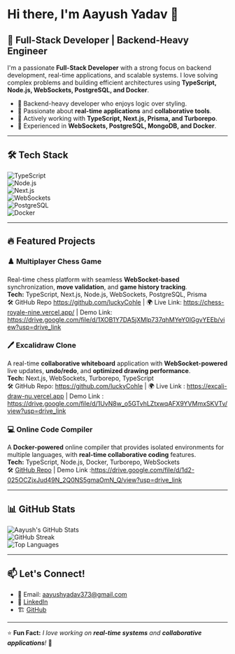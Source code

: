 # Hi there, I'm Aayush Yadav 👋

## 🚀 Full-Stack Developer | Backend-Heavy Engineer

I'm a passionate **Full-Stack Developer** with a strong focus on backend development, real-time applications, and scalable systems. I love solving complex problems and building efficient architectures using **TypeScript, Node.js, WebSockets, PostgreSQL, and Docker**.

- 🔹 Backend-heavy developer who enjoys logic over styling.
- 🔹 Passionate about **real-time applications** and **collaborative tools**.
- 🔹 Actively working with **TypeScript, Next.js, Prisma, and Turborepo**.
- 🔹 Experienced in **WebSockets, PostgreSQL, MongoDB, and Docker**.

---

## 🛠️ Tech Stack

![TypeScript](https://img.shields.io/badge/TypeScript-%23007ACC.svg?style=for-the-badge&logo=typescript&logoColor=white)  
![Node.js](https://img.shields.io/badge/Node.js-%2343853D.svg?style=for-the-badge&logo=node.js&logoColor=white)  
![Next.js](https://img.shields.io/badge/Next.js-%23000000.svg?style=for-the-badge&logo=next.js&logoColor=white)  
![WebSockets](https://img.shields.io/badge/WebSockets-%23FF4500.svg?style=for-the-badge&logo=websocket&logoColor=white)  
![PostgreSQL](https://img.shields.io/badge/PostgreSQL-%23336791.svg?style=for-the-badge&logo=postgresql&logoColor=white)  
![Docker](https://img.shields.io/badge/Docker-%230db7ed.svg?style=for-the-badge&logo=docker&logoColor=white)  

---

## 🔥 Featured Projects

### **♟️ Multiplayer Chess Game**  
Real-time chess platform with seamless **WebSocket-based** synchronization, **move validation**, and **game history tracking**.  
**Tech:** TypeScript, Next.js, Node.js, WebSockets, PostgreSQL, Prisma  
🛠️ GitHub Repo https://github.com/luckyCohle  | 🌍 Live Link: https://chess-royale-nine.vercel.app/ | Demo Link: https://drive.google.com/file/d/1XOB1Y7DA5jXMlp737qhMYeY0lGgvYEEb/view?usp=drive_link

### **🖊️ Excalidraw Clone**  
A real-time **collaborative whiteboard** application with **WebSocket-powered** live updates, **undo/redo**, and **optimized drawing performance**.  
**Tech:** Next.js, WebSockets, Turborepo, TypeScript  
🛠️ GitHub Repo: https://github.com/luckyCohle | 🌍 Live Link : https://excali-draw-nu.vercel.app | Demo Link : https://drive.google.com/file/d/1UvN8w_o5GTvhLZtxwqAFX9YVMmxSKVTv/view?usp=drive_link

### **💻 Online Code Compiler**  
A **Docker-powered** online compiler that provides isolated environments for multiple languages, with **real-time collaborative coding** features.  
**Tech:** TypeScript, Node.js, Docker, Turborepo, WebSockets  
🛠️ [GitHub Repo](https://github.com/luckyCohle) | Demo Link :https://drive.google.com/file/d/1d2-025OCZjxJud49N_2Q0NS5gmaOmN_Q/view?usp=drive_link

---

## 📊 GitHub Stats

![Aayush's GitHub Stats](https://github-readme-stats.vercel.app/api?username=luckyCohle&show_icons=true&theme=tokyonight)  
![GitHub Streak](https://github-readme-streak-stats.herokuapp.com/?user=luckyCohle&theme=tokyonight)  
![Top Languages](https://github-readme-stats.vercel.app/api/top-langs/?username=luckyCohle&layout=compact&theme=tokyonight)

---

## 📫 Let's Connect!

- 📧 Email: [aayushyadav373@gmail.com](mailto:aayushyadav373@gmail.com)  
- 💼 [LinkedIn](https://www.linkedin.com/in/aayush-yadav-8153621b3/)  
- 🏗️ [GitHub](https://github.com/luckyCohle)  

---

⭐ **Fun Fact:** _I love working on **real-time systems** and **collaborative applications**!_ 🚀
